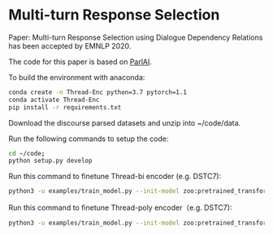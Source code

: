 # Multi-turn Response Selection

Paper: Multi-turn Response Selection using Dialogue Dependency Relations has been accepted by EMNLP 2020.

The code for this paper is based on [ParlAI](http://parl.ai). 


To build the environment with anaconda:
```bash
conda create -n Thread-Enc python=3.7 pytorch=1.1
conda activate Thread-Enc
pip install -r requirements.txt
```


Download the discourse parsed datasets and unzip into ~/code/data. 

Run the following commands to setup the code:
```bash
cd ~/code; 
python setup.py develop
```

Run this command to finetune Thread-bi encoder (e.g. DSTC7):

```bash
python3 -u examples/train_model.py --init-model zoo:pretrained_transformers/poly_model_huge_reddit/model --shuffle True --eval-batchsize 4 --batchsize 32  --model transformer/parencoder --warmup_updates 100 --lr-scheduler-patience 0 --lr-scheduler-decay 0.4 -lr 5e-05 --data-parallel True --history-size 20 --label-truncate 72 --text-truncate 360 -vp 3 -veps 0.5 --validation-metric accuracy --validation-metric-mode max --save-after-valid True --log_every_n_secs 20 --candidates batch --dict-tokenizer bpe  --dict-lower True --optimizer adamax --output-scaling 0.06 --variant xlm --reduction_type mean --share-encoders False --learn-positional-embeddings True --n-layers 12 --n-heads 12 --ffn-size 3072 --attention-dropout 0.1 --relu-dropout 0.0 --dropout 0.1 --n-positions 1024 --embedding-size 768 --activation gelu --embeddings-scale False --n-segments 2 --learn-embeddings True --share-word-embeddings False --dict-endtoken __start__ -pyt par_dstc7 --fp16 False --par_type basic --par_num 4 --reduction-type mean --parencoder-type codes --model-file ./thread_bi_dstc7
```
Run this command to finetune Thread-poly encoder（e.g. DSTC7):
```bash
python3 -u examples/train_model.py --init-model zoo:pretrained_transformers/poly_model_huge_reddit/model -pyt par_dstc7 --eval-batchsize 4 --batchsize 32  --model transformer/parpolyencoder --warmup_updates 100 --lr-scheduler-patience 0 --lr-scheduler-decay 0.4 -lr 5e-05 --data-parallel True --history-size 20 --label-truncate 72 --text-truncate 360 -vp 3 -veps 0.5 --validation-metric accuracy --validation-metric-mode max --save-after-valid True --log_every_n_secs 20 --candidates batch --dict-tokenizer bpe  --dict-lower True --optimizer adamax --output-scaling 0.06 --variant xlm --reduction_type mean --share-encoders False --learn-positional-embeddings True --n-layers 12 --n-heads 12 --ffn-size 3072 --attention-dropout 0.1 --relu-dropout 0.0 --dropout 0.1 --n-positions 1024 --embedding-size 768 --activation gelu --embeddings-scale False --n-segments 2 --learn-embeddings True --share-word-embeddings False --dict-endtoken __start__ --fp16 False --polyencoder-type codes --codes-attention-type basic --poly-n-codes 64 --poly-attention-type basic --polyencoder-attention-keys context --par_type basic --par_num 4 --reduction-type mean --parencoder-type codes --model-file ./thread_poly_dstc7
```
